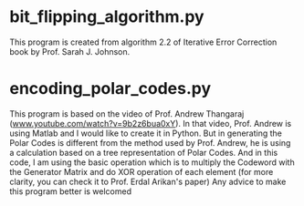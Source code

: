 # bit_flipping_algorithm.py
This program is created from algorithm 2.2 of Iterative Error Correction book by Prof. Sarah J. Johnson. 

# encoding_polar_codes.py
This program is based on the video of Prof. Andrew Thangaraj (www.youtube.com/watch?v=9b2z6bua0xY). In that video, Prof. Andrew is using Matlab and I would like to create it in Python. But in generating the Polar Codes is different from the method used by Prof. Andrew, he is using a calculation based on a tree representation of Polar Codes. And in this code, I am using the basic operation which is to multiply the Codeword with the Generator Matrix and do XOR operation of each element (for more clarity, you can check it to Prof. Erdal Arikan's paper)
Any advice to make this program better is welcomed
